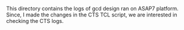 This directory contains the logs of gcd design ran on ASAP7 platform.
Since, I made the changes in the CTS TCL script, we are interested in checking the CTS logs.
